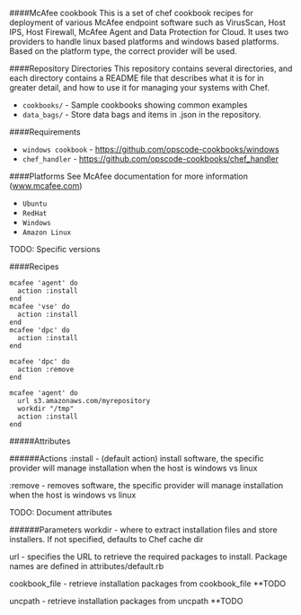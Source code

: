 ####McAfee cookbook
This is a set of chef cookbook recipes for deployment of various McAfee endpoint software such as VirusScan, Host IPS, Host Firewall, McAfee Agent and Data Protection for Cloud.
It uses two providers to handle linux based platforms and windows based platforms. Based on the platform type, the correct provider will be used.

####Repository Directories
This repository contains several directories, and each directory contains a README file that describes what it is for in greater detail, and how to use it for managing your systems with Chef.

* `cookbooks/` - Sample cookbooks showing common examples
* `data_bags/` - Store data bags and items in .json in the repository.

####Requirements
* `windows cookbook` - https://github.com/opscode-cookbooks/windows
* `chef_handler` - https://github.com/opscode-cookbooks/chef_handler

####Platforms
See McAfee documentation for more information (www.mcafee.com)
* `Ubuntu` 
* `RedHat`
* `Windows`
* `Amazon Linux`

TODO: Specific versions

####Recipes
```
mcafee 'agent' do
  action :install
end
mcafee 'vse' do
  action :install
end
mcafee 'dpc' do
  action :install
end

mcafee 'dpc' do
  action :remove
end

mcafee 'agent' do
  url s3.amazonaws.com/myrepository
  workdir "/tmp"
  action :install
end
```
#####Attributes

######Actions
:install - (default action) install software, the specific provider will manage installation when the host is windows vs linux

:remove - removes software, the specific provider will manage installation when the host is windows vs linux

TODO: Document attributes

######Parameters
workdir - where to extract installation files and store installers. If not specified, defaults to Chef cache dir

url - specifies the URL to retrieve the required packages to install. Package names are defined in attributes/default.rb

cookbook_file - retrieve installation packages from cookbook_file **TODO

uncpath - retrieve installation packages from uncpath **TODO

